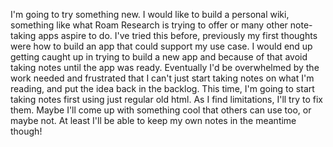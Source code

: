 I'm going to try something new. I would like to build a personal wiki, something like what Roam Research is trying to offer or many other note-taking apps aspire to do. I've tried this before, previously my first thoughts were how to build an app that could support my use case. I would end up getting caught up in trying to build a new app and because of that avoid taking notes until the app was ready. Eventually I'd be overwhelmed by the work needed and frustrated that I can't just start taking notes on what I'm reading, and put the idea back in the backlog.
This time, I'm going to start taking notes first using just regular old html. As I find limitations, I'll try to fix them. Maybe I'll come up with something cool that others can use too, or maybe not. At least I'll be able to keep my own notes in the meantime though!
